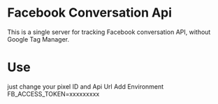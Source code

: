 # Facebook Conversation Api

This is a single server for tracking Facebook conversation API, without Google Tag Manager.

# Use
just change your pixel ID and Api Url 
Add Environment 
FB_ACCESS_TOKEN=xxxxxxxxx
